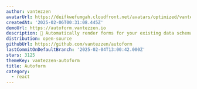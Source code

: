 ```yaml
---
author: vantezzen
avatarUrl: https://deifkwefumgah.cloudfront.net/avatars/optimized/vantezzen-autoform-avatar-128.webp
createdAt: '2025-02-06T00:31:08.445Z'
demoUrl: https://autoform.vantezzen.io
description: 🌟 Automatically render forms for your existing data schema
distribution: open-source
githubUrl: https://github.com/vantezzen/autoform
lastCommitOnDefaultBranch: '2025-02-04T13:00:42.000Z'
stars: 3125
themeKey: vantezzen-autoform
title: Autoform
category:
  - react
---
```

